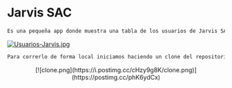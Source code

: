 # Jarvis SAC

```HTML
Es una pequeña app donde muestra una tabla de los usuarios de Jarvis SAC 
```
[![Usuarios-Jarvis.jpg](https://i.postimg.cc/Y0BLW9qF/Usuarios-Jarvis.jpg)](https://postimg.cc/njTL8nmV)

```html
Para correrlo de forma local iniciamos haciendo un clone del repositorio 
```
<div align="center">
[![clone.png](https://i.postimg.cc/cHzy9g8K/clone.png)](https://postimg.cc/phK6ydCx)
</div>
